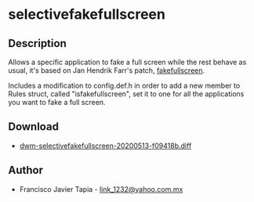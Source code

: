 selectivefakefullscreen
=======================

Description
-----------
Allows a specific application to fake a full screen while the rest behave as usual,
it's based on Jan Hendrik Farr's patch, [fakefullscreen](../fakefullscreen/).

Includes a modification to config.def.h in order to add a new member to Rules struct,
called "isfakefullscreen", set it to one for all the applications you want to
fake a full screen.

Download
--------
* [dwm-selectivefakefullscreen-20200513-f09418b.diff](dwm-selectivefakefullscreen-20200513-f09418b.diff)

Author
------
* Francisco Javier Tapia - <link_1232@yahoo.com.mx>
